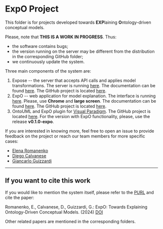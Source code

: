 # ExpO Project

This folder is for projects developed towards **EXP**laining **O**ntology-driven conceptual models.

Please, note that **THIS IS A WORK IN PROGRESS**. Thus:
* the software contains bugs;
* the version running on the server may be different from the distribution in the corresponding GitHub folder;
* we continuously update the system.

Three main components of the system are:
1. Expose -- the server that accepts API calls and applies model transformations.
   The server is running [here](https://expose.eng.unibz.it/health).
   The documentation can be found [here](https://github.com/mozzherina/ExpO-Project/blob/dbac7f57108a854ab35002126a78d1098b79be96/Expose/README.md).
   The GitHub project is located [here](https://github.com/mozzherina/Expose).
2. ExpO -- web application for model explanation.
   The interface is running [here](https://expo.eng.unibz.it). Please, use **Chrome** and **large screen**. 
   The documentation can be found [here](https://github.com/mozzherina/ExpO-Project/blob/dbac7f57108a854ab35002126a78d1098b79be96/Expo/README.md).
   The GitHub project is located [here](https://github.com/mozzherina/ExpO).
3. OntoUML and ExpO plugin for [Visual Paradigm](https://visual-paradigm.com/).
   The GitHub project is located [here](https://github.com/mozzherina/ontouml-vp-plugin). For the version with ExpO functionality, please, use the release **v0.1.0-expo**.

If you are interested in knowing more, feel free to open an issue to provide feedback on the project or reach our team members for more specific cases:

* [Elena Romanenko](https://github.com/mozzherina)
* [Diego Calvanese](http://www.inf.unibz.it/~calvanese/)
* [Giancarlo Guizzardi](https://people.utwente.nl/g.guizzardi)

___
## If you want to cite this work

If you would like to mention the system itself, please refer to the [PURL](https://purl.org/expo) and
cite the paper:

Romanenko, E., Calvanese, D., Guizzardi, G.: ExpO: Towards Explaining Ontology-Driven Conceptual Models. (2024) [DOI](https://doi.org/10.1007/978-3-031-59468-7_3)

Other related papers are mentioned in the corresponding folders.
